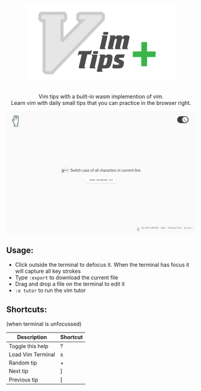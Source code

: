 <div align="center">

<img src="./media/logo.svg" alt="VimTips Plus - Small vim tips with a vim terminal built in"  height="200px" />

</div>
<br />
<div align="center">

Vim tips with a built-in wasm implemention of vim. <br />
Learn vim with daily small tips that you can practice in the browser right.

</div>


![Vim Tips Chrome Extension](./media/screencast.apng)


## Usage:
 - Click outside the terminal to defocus it. When the terminal has focus it will capture all key strokes
- Type `:export` to download the current file
- Drag and drop a file on the terminal to edit it
- `:e tutor` to run the vim tutor


## Shortcuts:
(when terminal is unfocussed)

|    Description      |       Shortcut           |
|---------------------|--------------------------|
| Toggle this help    |           ?              |
| Load Vim Terminal   |           s              |
| Random tip          |           +              |
| Next tip            |           ]              |
| Previous tip        |           [              |


